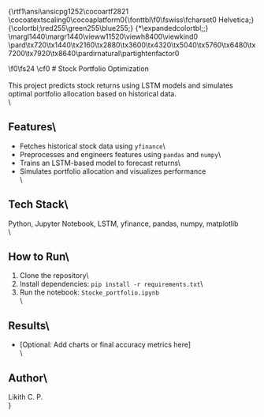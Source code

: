 {\rtf1\ansi\ansicpg1252\cocoartf2821
\cocoatextscaling0\cocoaplatform0{\fonttbl\f0\fswiss\fcharset0 Helvetica;}
{\colortbl;\red255\green255\blue255;}
{\*\expandedcolortbl;;}
\margl1440\margr1440\vieww11520\viewh8400\viewkind0
\pard\tx720\tx1440\tx2160\tx2880\tx3600\tx4320\tx5040\tx5760\tx6480\tx7200\tx7920\tx8640\pardirnatural\partightenfactor0

\f0\fs24 \cf0 # Stock Portfolio Optimization\
\
This project predicts stock returns using LSTM models and simulates optimal portfolio allocation based on historical data.\
\
## Features\
- Fetches historical stock data using `yfinance`\
- Preprocesses and engineers features using `pandas` and `numpy`\
- Trains an LSTM-based model to forecast returns\
- Simulates portfolio allocation and visualizes performance\
\
## Tech Stack\
Python, Jupyter Notebook, LSTM, yfinance, pandas, numpy, matplotlib\
\
## How to Run\
1. Clone the repository\
2. Install dependencies: `pip install -r requirements.txt`\
3. Run the notebook: `Stocke_portfolio.ipynb`\
\
## Results\
- [Optional: Add charts or final accuracy metrics here]\
\
## Author\
Likith C. P.\
}